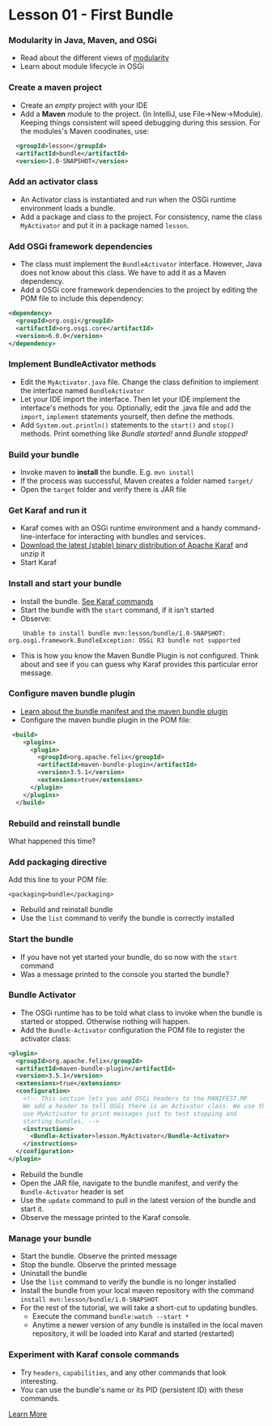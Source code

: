 # Lesson 01 - First Bundle

### Modularity in Java, Maven, and OSGi
- Read about the different views of [modularity](bundles-overview.md)
- Learn about module lifecycle in OSGi

### Create a maven project
- Create an *empty* project with your IDE
- Add a **Maven** module to the project. (In IntelliJ, use File->New->Module). 
Keeping things consistent will speed debugging during this session. For the modules's Maven 
coodinates, use:

```xml
  <groupId>lesson</groupId>
  <artifactId>bundle</artifactId>
  <version>1.0-SNAPSHOT</version>
```

### Add an activator class
- An Activator class is instantiated and run when the OSGi runtime environment loads a bundle.
- Add a package and class to the project. For consistency, name the class `MyActivator` and 
put it in a package named `lesson`.

### Add OSGi framework dependencies
- The class must implement the `BundleActivator` interface. However, Java does not know 
about this class. We have to add it as a Maven dependency.
- Add a OSGi core framework dependencies to the project by editing 
the POM file to include this dependency:

```xml
<dependency>
  <groupId>org.osgi</groupId>
  <artifactId>org.osgi.core</artifactId>
  <version>6.0.0</version>
</dependency>
```

### Implement BundleActivator methods
- Edit the `MyActivator.java` file. Change the class definition to implement the interface named
`BundleActivator`
- Let your IDE import the interface. Then let your IDE implement the interface's methods for you.
Optionally, edit the .java file and add the `import`, `implement` statements yourself, then 
define the methods.
- Add `System.out.println()` statements to the `start()` and `stop()` methods. Print something
like _Bundle started!_ annd _Bundle stopped!_

### Build your bundle
- Invoke maven to **install** the bundle. E.g. `mvn install`
- If the process was successful, Maven creates a folder named `target/`
- Open the `target` folder and verify there is JAR file 

### Get Karaf and run it
- Karaf comes with an OSGi runtime environment and a handy command-line-interface for interacting
with bundles and services.
- [Download the latest (stable) binary distribution of Apache Karaf](http://karaf.apache.org/download.html) and unzip it
- Start Karaf


### Install and start your bundle
- Install the bundle. [See Karaf commands](karaf-commands.md)
- Start the bundle with the `start` command, if it isn't started
- Observe:

```Error executing command: Error installing bundles:
   	Unable to install bundle mvn:lesson/bundle/1.0-SNAPSHOT: org.osgi.framework.BundleException: OSGi R3 bundle not supported
```

- This is how you know the Maven Bundle Plugin is not configured. Think about and see if you can 
guess why Karaf provides this particular error message.

### Configure maven bundle plugin
- [Learn about the bundle manifest and the maven bundle plugin](building-bundles.md) 
- Configure the maven bundle plugin in the POM file:

```xml
 <build>
    <plugins>
      <plugin>
        <groupId>org.apache.felix</groupId>
        <artifactId>maven-bundle-plugin</artifactId>
        <version>3.5.1</version>
        <extensions>true</extensions>
      </plugin>
    </plugins>
  </build>
```

### Rebuild and reinstall bundle
What happened this time?

### Add packaging directive
 Add this line to your POM file:

    <packaging>bundle</packaging>

- Rebuild and reinstall bundle
 - Use the `list` command to verify the bundle is correctly installed

### Start the bundle
- If you have not yet started your bundle, do so now with the `start` command
- Was a message printed to the console you started the bundle? 


### Bundle Activator
- The OSGi runtime has to be told what class to invoke when the bundle is started or stopped. 
Otherwise nothing will happen.
- Add the `Bundle-Activator` configuration the POM file to register the activator class:

```xml      
<plugin>
  <groupId>org.apache.felix</groupId>
  <artifactId>maven-bundle-plugin</artifactId>
  <version>3.5.1</version>
  <extensions>true</extensions>
  <configuration>
    <!-- This section lets you add OSGi headers to the MANIFEST.MF
    We add a header to tell OSGi there is an Activator class. We use the
    use MyActivator to print messages just to test stopping and
    starting bundles. -->
    <instructions>
      <Bundle-Activator>lesson.MyActivator</Bundle-Activator>
    </instructions>
  </configuration>
</plugin>
```

- Rebuild the bundle
- Open the JAR file, navigate to the bundle manifest, and verify the `Bundle-Activator` header is set
- Use the `update` command to pull in the latest version of the bundle and start it.
- Observe the message printed to the Karaf console.

### Manage your bundle
- Start the bundle. Observe the printed message
- Stop the bundle. Observe the printed message
- Uninstall the bundle
- Use the `list` command to verify the bundle is no longer installed
- Install the bundle from your local maven repository with the command `install mvn:lesson/bundle/1.0-SNAPSHOT`
- For the rest of the tutorial, we will take a short-cut to updating bundles.
  - Execute the command `bundle:watch --start *`
  - Anytime a newer version of any bundle is installed in the local maven repository, 
  it will be loaded into Karaf and started (restarted)

### Experiment with Karaf console commands
* Try `headers`, `capabilities`, and any other commands that look
interesting.
* You can use the bundle's name or its PID (persistent ID) with these commands.


[Learn More](https://www.osgi.org/developer/architecture)
